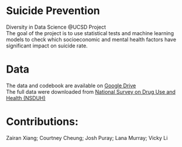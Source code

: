 # Suicide Prevention
Diversity in Data Science @UCSD Project \
The goal of the project is to use statistical tests and machine learning models to check which socioeconomic and mental health factors have significant impact on suicide rate.

# Data
The data and codebook are available on [Google Drive](https://drive.google.com/drive/folders/1jVIF76Q3Dwmsi6iHs1i9DSwQIXy5iask?usp=sharing)\
The full data were downloaded from [National Survey on Drug Use and Health (NSDUH)](https://www.icpsr.umich.edu/web/RCMD/series/64)

# Contributions:
Zairan Xiang; Courtney Cheung; Josh Puray; Lana Murray; Vicky Li
